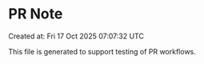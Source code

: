 # PR Note

Created at: Fri 17 Oct 2025 07:07:32 UTC

This file is generated to support testing of PR workflows.
